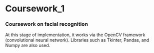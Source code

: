 # Coursework_1

### Coursework on facial recognition

At this stage of implementation, it works via the OpenCV framework (convolutional neural network). Libraries such as Tkinter, Pandas, and Numpy are also used.
